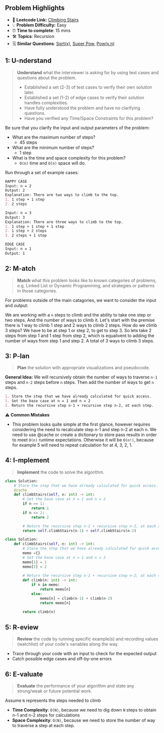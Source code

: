 ## Problem Highlights

* 🔗 **Leetcode Link:** [Climbing Stairs](https://leetcode.com/problems/climbing-stairs/)
* 💡 **Problem Difficulty:** Easy
* ⏰ **Time to complete**: 15 mins
* 🛠️ **Topics**: Recursion
* 🗒️ **Similar Questions**: [Sqrt(x)](https://leetcode.com/problems/sqrtx/), [Super Pow](https://leetcode.com/problems/super-pow/),  [Pow(x.n)](https://leetcode.com/problems/powx-n/)
    
## 1: U-nderstand
 
> **Understand** what the interviewer is asking for by using test cases and questions about the problem.
> 
> - Established a set (2-3) of test cases to verify their own solution later.
> - Established a set (1-2) of edge cases to verify their solution handles complexities.
> - Have fully understood the problem and have no clarifying questions.
> - Have you verified any Time/Space Constraints for this problem?

Be sure that you clarify the input and output parameters of the problem:

- What are the maximum number of steps?
    - 45 steps
- What are the minimum number of steps?
    - 1 step
- What is the time and space complexity for this problem?
    - `O(n)` time and `O(n)` space will do. 


Run through a set of example cases:

```markdown
HAPPY CASE
Input: n = 2
Output: 2
Explanation: There are two ways to climb to the top.
1. 1 step + 1 step
2. 2 steps

Input: n = 3
Output: 3
Explanation: There are three ways to climb to the top.
1. 1 step + 1 step + 1 step
2. 1 step + 2 steps
3. 2 steps + 1 step

EDGE CASE 
Input: n = 1
Output: 1
```   
    
## 2: M-atch

> **Match**  what this problem looks like to known categories of problems, e.g. Linked List or Dynamic Programming, and strategies or patterns in those categories.

For problems outside of the main catagories, we want to consider the input and output:

We are working with a `n` steps to climb and the ability to take one step or two steps. And the number of ways to climb it. Let's start with the premise there is 1 way to climb 1 step and 2 ways to climb 2 steps. How do we climb 3 steps? We have to be at step 1 or step 2, to get to step 3. So lets take 2 steps from step 1 and 1 step from step 2, which is equalivent to adding the number of ways from step 1 and step 2. A total of 3 ways to climb 3 steps. 


## 3: P-lan

> **Plan** the solution with appropriate visualizations and pseudocode.

**General Idea:** We will recursively obtain the number of ways to traverse `n-1` steps and `n-2` steps before `n` steps. Then add the number of ways to get `n` steps.

```markdown
1. Store the step that we have already calculated for quick access.
1. Set the base case at n = 1 and n = 2 
2. Return the recursive step n-1 + recursive step n-2, at each step. 
```

⚠️ **Common Mistakes**

* This problem looks quite simple at the first glance, however requires considering the need to recalculate step n-1 and step n-2 at each n. We need to use @cache or create a dictionary to store pass results in order to meet `O(n)` runtime expectations. Otherwise it will be `O(n!)`, because for example 5 will need to repeat calculation for at 4, 3, 2, 1. 

## 4: I-mplement

> **Implement** the code to solve the algorithm.

```python
class Solution:
    # Store the step that we have already calculated for quick access.
    @cache
    def climbStairs(self, n: int) -> int:
        # Set the base case at n = 1 and n = 2 
        if n == 1:
            return 1
        if n == 2:
            return 2

        # Return the recursive step n-1 + recursive step n-2, at each step. 
        return self.climbStairs(n-1) + self.climbStairs(n-2)
```
```python
class Solution:
    def climbStairs(self, n: int) -> int:
        # Store the step that we have already calculated for quick access.
        memo ={}
        # Set the base case at n = 1 and n = 2
        memo[1] = 1
        memo[2] = 2
        
        # Return the recursive step n-1 + recursive step n-2, at each step. 
        def climb(n: int) -> int:
            if n in memo:
                return memo[n]
            else:
                memo[n] = climb(n-1) + climb(n-2)
                return memo[n]
            
        return climb(n)
```

    
## 5: R-eview

> **Review** the code by running specific example(s) and recording values (watchlist) of your code's variables along the way.

- Trace through your code with an input to check for the expected output
- Catch possible edge cases and off-by-one errors

## 6: E-valuate

> **Evaluate** the performance of your algorithm and state any strong/weak or future potential work.

Assume `N` represents the steps needed to climb

* **Time Complexity**: `O(N)`, because we need to dig down `N` steps to obtain n-1 and n-2 steps for calculations
* **Space Complexity**: `O(N)`, because we need to store the number of way to traverse a step at each step.
